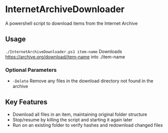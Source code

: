 # InternetArchiveDownloader

A powershell script to download items from the Internet Archive

## Usage

`./InternetArchiveDownloader.ps1 item-name`
Downloads https://archive.org/download/item-name into ./item-name

### Optional Parameters
- `-Delete` Remove any files in the download directory not found in the archive

## Key Features

- Download all files in an item, maintaining original folder structure
- Stop/resume by killing the script and starting it again later
- Run on an existing folder to verify hashes and redownload changed files